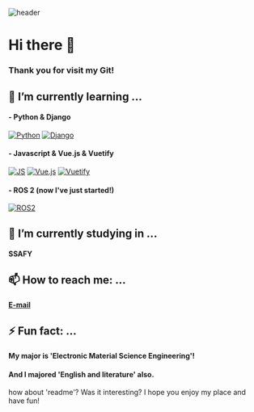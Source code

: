 ![header](https://capsule-render.vercel.app/api?type=waving&color=ffc5dc&height=300&section=header&text=Jiwon's%20git&fontSize=50&fontColor=79254a&animation=fadeIn)


# Hi there 👋
### Thank you for visit my Git!



## 🌱 I’m currently learning ...
#### - Python & Django
[![Python](https://img.shields.io/badge/Python-3776AB?style=flat-square&logo=python&logoColor=black)](github.com/yogjesi/S.I.B)
[![Django](https://img.shields.io/badge/Django-092E20?style=flat-square&logo=django&logoColor=white)](github.com/yogjesi/S.I.B)

#### - Javascript & Vue.js & Vuetify
[![JS](https://img.shields.io/badge/JavaScript-F7DF1E?style=flat-square&logo=javascript&logoColor=black)](github.com/yogjesi/S.I.B)
[![Vue.js](https://img.shields.io/badge/Vue.js-4FC08D?style=flat-square&logo=vue.js&logoColor=black)](github.com/yogjesi/S.I.B)
[![Vuetify](https://img.shields.io/badge/Vuetify-1867C0?style=flat-square&logo=vuetify&logoColor=black)](github.com/yogjesi/S.I.B)

#### - ROS 2 (now I've just started!)
[![ROS2](https://img.shields.io/badge/ROS-22314E?style=flat-square&logo=ROS2&logoColor=white)](github.com/yogjesi/)



## 🔭 I’m currently studying in  ...
#### SSAFY





## 📫 How to reach me: ...
#### [E-mail](runtoeternity@naver.com)






## ⚡ Fun fact: ...
#### My major is 'Electronic Material Science Engineering'!
#### And I majored 'English and literature' also.





how about 'readme'? Was it interesting? I hope you enjoy my place and have fun!





<!--
**yogjesi/yogjesi** is a ✨ _special_ ✨ repository because its `README.md` (this file) appears on your GitHub profile.

Here are some ideas to get you started:
- 
- 👯 I’m looking to collaborate on ...
- 🤔 I’m looking for help with ...
- 💬 Ask me about ...
- 😄 Pronouns: ...
- 
-->
